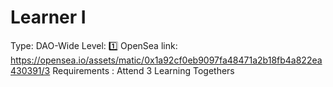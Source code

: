 # Learner I

Type: DAO-Wide
Level: 1️⃣
OpenSea link: https://opensea.io/assets/matic/0x1a92cf0eb9097fa48471a2b18fb4a822ea430391/3
Requirements : Attend 3 Learning Togethers
